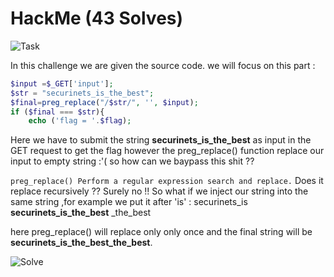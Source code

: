 # HackMe (43 Solves)
![Task](https://user-images.githubusercontent.com/61760291/101027718-aecdc280-3578-11eb-9141-85b1cdbd1306.png)

In this challenge we are given the source code.
we will focus on this part :
```php
$input =$_GET['input'];
$str = "securinets_is_the_best";
$final=preg_replace("/$str/", '', $input);
if ($final === $str){
	echo ('flag = '.$flag);
```
Here we have to submit the string **securinets_is_the_best** as input in the GET request to get the flag however the preg_replace() function replace our input to empty string :'( so how can we baypass this shit ??

`preg_replace() Perform a regular expression search and replace.`
Does it replace recursively ?? 
Surely no !!
So what if we inject our string into the same string ,for example we put it after 'is' : 
securinets_is **securinets_is_the_best** _the_best

here preg_replace() will replace only only once and the final string will be **securinets_is_the_best_the_best**.


![Solve](https://user-images.githubusercontent.com/61760291/101042599-a7f57e80-357d-11eb-8a0d-bb618d67d766.png)
